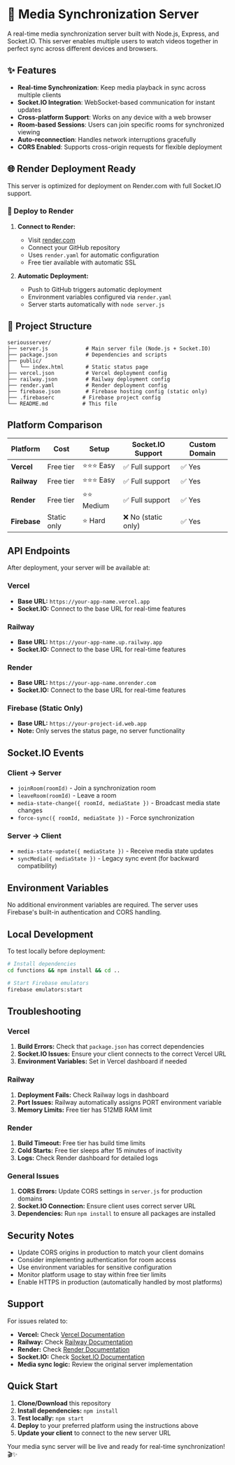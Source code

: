 # 🚀 Media Synchronization Server

A real-time media synchronization server built with Node.js, Express, and Socket.IO. This server enables multiple users to watch videos together in perfect sync across different devices and browsers.

## ✨ Features

- **Real-time Synchronization**: Keep media playback in sync across multiple clients
- **Socket.IO Integration**: WebSocket-based communication for instant updates
- **Cross-platform Support**: Works on any device with a web browser
- **Room-based Sessions**: Users can join specific rooms for synchronized viewing
- **Auto-reconnection**: Handles network interruptions gracefully
- **CORS Enabled**: Supports cross-origin requests for flexible deployment

## 🌐 Render Deployment Ready

This server is optimized for deployment on Render.com with full Socket.IO support.

### 🎨 Deploy to Render

1. **Connect to Render:**
   - Visit [render.com](https://render.com)
   - Connect your GitHub repository
   - Uses `render.yaml` for automatic configuration
   - Free tier available with automatic SSL

2. **Automatic Deployment:**
   - Push to GitHub triggers automatic deployment
   - Environment variables configured via `render.yaml`
   - Server starts automatically with `node server.js`

## 📁 Project Structure

```
seriousserver/
├── server.js            # Main server file (Node.js + Socket.IO)
├── package.json         # Dependencies and scripts
├── public/
│   └── index.html       # Static status page
├── vercel.json          # Vercel deployment config
├── railway.json         # Railway deployment config
├── render.yaml          # Render deployment config
├── firebase.json        # Firebase hosting config (static only)
├── .firebaserc         # Firebase project config
└── README.md           # This file
```

## Platform Comparison

| Platform | Cost | Setup | Socket.IO Support | Custom Domain |
|----------|------|-------|-------------------|---------------|
| **Vercel** | Free tier | ⭐⭐⭐ Easy | ✅ Full support | ✅ Yes |
| **Railway** | Free tier | ⭐⭐⭐ Easy | ✅ Full support | ✅ Yes |
| **Render** | Free tier | ⭐⭐ Medium | ✅ Full support | ✅ Yes |
| **Firebase** | Static only | ⭐ Hard | ❌ No (static only) | ✅ Yes |

## API Endpoints

After deployment, your server will be available at:

### Vercel
- **Base URL:** `https://your-app-name.vercel.app`
- **Socket.IO:** Connect to the base URL for real-time features

### Railway
- **Base URL:** `https://your-app-name.up.railway.app`
- **Socket.IO:** Connect to the base URL for real-time features

### Render
- **Base URL:** `https://your-app-name.onrender.com`
- **Socket.IO:** Connect to the base URL for real-time features

### Firebase (Static Only)
- **Base URL:** `https://your-project-id.web.app`
- **Note:** Only serves the status page, no server functionality

## Socket.IO Events

### Client → Server
- `joinRoom(roomId)` - Join a synchronization room
- `leaveRoom(roomId)` - Leave a room
- `media-state-change({ roomId, mediaState })` - Broadcast media state changes
- `force-sync({ roomId, mediaState })` - Force synchronization

### Server → Client
- `media-state-update({ mediaState })` - Receive media state updates
- `syncMedia({ mediaState })` - Legacy sync event (for backward compatibility)

## Environment Variables

No additional environment variables are required. The server uses Firebase's built-in authentication and CORS handling.

## Local Development

To test locally before deployment:

```bash
# Install dependencies
cd functions && npm install && cd ..

# Start Firebase emulators
firebase emulators:start
```

## Troubleshooting

### Vercel
1. **Build Errors:** Check that `package.json` has correct dependencies
2. **Socket.IO Issues:** Ensure your client connects to the correct Vercel URL
3. **Environment Variables:** Set in Vercel dashboard if needed

### Railway
1. **Deployment Fails:** Check Railway logs in dashboard
2. **Port Issues:** Railway automatically assigns PORT environment variable
3. **Memory Limits:** Free tier has 512MB RAM limit

### Render
1. **Build Timeout:** Free tier has build time limits
2. **Cold Starts:** Free tier sleeps after 15 minutes of inactivity
3. **Logs:** Check Render dashboard for detailed logs

### General Issues
1. **CORS Errors:** Update CORS settings in `server.js` for production domains
2. **Socket.IO Connection:** Ensure client uses correct server URL
3. **Dependencies:** Run `npm install` to ensure all packages are installed

## Security Notes

- Update CORS origins in production to match your client domains
- Consider implementing authentication for room access
- Use environment variables for sensitive configuration
- Monitor platform usage to stay within free tier limits
- Enable HTTPS in production (automatically handled by most platforms)

## Support

For issues related to:
- **Vercel:** Check [Vercel Documentation](https://vercel.com/docs)
- **Railway:** Check [Railway Documentation](https://docs.railway.app)
- **Render:** Check [Render Documentation](https://render.com/docs)
- **Socket.IO:** Check [Socket.IO Documentation](https://socket.io/docs/)
- **Media sync logic:** Review the original server implementation

## Quick Start

1. **Clone/Download** this repository
2. **Install dependencies:** `npm install`
3. **Test locally:** `npm start`
4. **Deploy** to your preferred platform using the instructions above
5. **Update your client** to connect to the new server URL

Your media sync server will be live and ready for real-time synchronization! 🎬✨